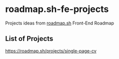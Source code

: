 # roadmap.sh-fe-projects
Projects ideas from [roadmap.sh](https://roadmap.sh/) Front-End Roadmap
## List of Projects
https://roadmap.sh/projects/single-page-cv
